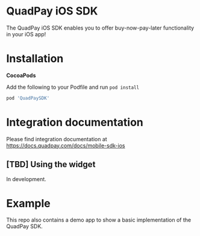 QuadPay iOS SDK
==============

The QuadPay iOS SDK enables you to offer buy-now-pay-later functionality in your iOS app!

Installation
============

<strong> CocoaPods </strong>

Add the following to your Podfile and run `pod install`
```ruby
pod 'QuadPaySDK'
```

Integration documentation
==============

Please find integration documentation at https://docs.quadpay.com/docs/mobile-sdk-ios

## [TBD] Using the widget

In development.

Example
=======

This repo also contains a demo app to show a basic implementation of the QuadPay SDK.
